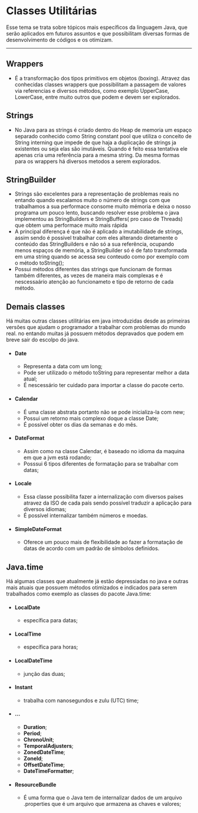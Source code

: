 # Classes Utilitárias 
Esse tema se trata sobre tópicos mais específicos da linguagem Java, que serão aplicados em futuros assuntos e que possibilitam diversas formas de desenvolvimento de códigos e os otimizam. 

---
 ## Wrappers 

 - É a transformação dos tipos primitivos em objetos (boxing). Atravez das conhecidas classes wrappers que possibilitam a passagem de valores via referencias e diversos métodos, como exemplo UpperCase, LowerCase, entre muito outros que podem e devem ser explorados.

## Strings 

- No Java para as strings é criado dentro do Heap de memoria um espaço separado conhecido como String constant pool que utiliza o conceito de String interning que impede de que haja a duplicação de strings ja existentes ou seja elas são imutáveis. Quando é  feito essa tentativa ele apenas cria uma referência para a mesma string. Da mesma formas para os wrappers há diversos metodos a serem explorados.
## StringBuilder 
- Strings são excelentes para a representação de problemas reais no entando quando escalamos muito o número de strings com que trabalhamos a sua performace consome muito mémoria e deixa o nosso programa um pouco lento, buscando resolver esse problema o java implementou as StringBuilders e StringBuffers( pro caso de Threads) que obtem uma performace muito mais rápida 
- A principal diferença é que não é aplicado a imutabilidade de strings, assim sendo é possivel trabalhar com eles alterando diretamente o conteúdo das StringBuilders e não só a sua referência, ocupando menos espaços de memória, a StringBuilder só é de fato transformada em uma string quando se acessa seu conteudo como por exemplo com o método toString(); 
- Possui métodos diferentes das strings que funcionam de formas também diferentes, as vezes de maneira mais complexas e é nescessaário atenção ao funcionameto e tipo de retorno de cada método.  
  
## Demais classes

  Há muitas outras classes utilitárias em java introduzidas desde as primeiras versões que ajudam o programador a trabalhar com problemas do mundo real. no entando muitas já possuem métodos depravados que podem em breve sair do escolpo do java. 

  - #### Date 
    - Representa a data com um long;
    - Pode ser utilizado o método toString para representar melhor a data atual;
    - É nescessário ter cuidado para importar a classe do pacote certo.
  - #### Calendar 
    - É uma classe abstrata portanto não se pode inicializa-la com new; 
    - Possui um retorno mais complexo doque a classe Date;
    - É possível obter os dias da semanas e do mês.
  - #### DateFormat
    - Assim como na classe Calendar, é baseado no idioma da maquina em que a jvm está rodando;
    - Posssui 6 tipos diferentes de formatação para se trabalhar com datas;
  - #### Locale
    - Essa classe possibilita fazer a internalização com diversos países atravez da ISO de cada país sendo possível traduzir a aplicação para diversos idiomas;
    - É possível internalizar também números e moedas.
  - #### SimpleDateFormat
    - Oferece um pouco mais de flexibilidade ao fazer a formatação de datas de acordo com um padrão de símbolos definidos.
## Java.time
Há algumas classes que atualmente já estão depressiadas no java e outras mais atuais que possuem métodos otimizados e indicados para serem trabalhados como exemplo as classes do pacote Java.time: 
 - ####  LocalDate 
   -   específica para datas;
- #### LocalTime
  -  específica para horas;
- #### LocalDateTime
  -  junção das duas;
- ####  Instant
  -  trabalha com nanosegundos e zulu (UTC) time;
- #### ...
  - **Duration**;
  - **Period**;
  - **ChronoUnit**;
  - **TemporalAdjusters**;
  - **ZonedDateTime**;
  - **ZoneId**;
  - **OffsetDateTime**;
  - **DateTimeFormatter**;
-  #### ResourceBundle
   - É uma forma que o Java tem de internalizar dados de um arquivo .properties que é um arquivo que armazena as chaves e valores;
  